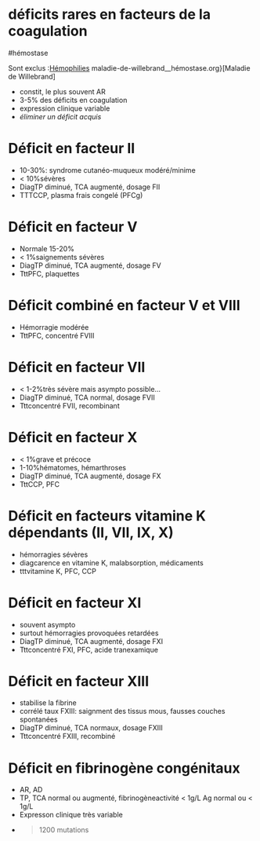 # déficits rares en facteurs de la coagulation
#hémostase 


Sont exclus :[Hémophilies](#hc3a9mophiliesnorgmd) maladie-de-willebrand__hémostase.org}[Maladie de Willebrand] 

- constit, le plus souvent AR 
- 3-5% des déficits en coagulation 
- expression clinique variable 
- _éliminer un déficit acquis_ 


# Déficit en facteur II


- 10-30%: syndrome cutanéo-muqueux modéré/minime 
- < 10%sévères 
- DiagTP diminué, TCA augmenté, dosage FII 
- TTTCCP, plasma frais congelé (PFCg) 


# Déficit en facteur V


- Normale 15-20% 
- < 1%saignements sévères 
- DiagTP diminué, TCA augmenté, dosage FV 
- TttPFC, plaquettes 


# Déficit combiné en facteur V et VIII


- Hémorragie modérée 
- TttPFC, concentré FVIII 


# Déficit en facteur VII


- < 1-2%très sévère mais asympto possible… 
- DiagTP diminué, TCA normal, dosage FVII 
- Tttconcentré FVII, recombinant 


# Déficit en facteur X


- < 1%grave et précoce 
- 1-10%hématomes, hémarthroses 
- DiagTP diminué, TCA augmenté, dosage FX 
- TttCCP, PFC 


# Déficit en facteurs vitamine K dépendants (II, VII, IX, X)


- hémorragies sévères 
- diagcarence en vitamine K, malabsorption, médicaments 
- tttvitamine K, PFC, CCP 


# Déficit en facteur XI


- souvent asympto 
- surtout hémorragies provoquées retardées 
- DiagTP diminué, TCA augmenté, dosage FXI 
- Tttconcentré FXI, PFC, acide tranexamique 


# Déficit en facteur XIII


- stabilise la fibrine 
- corrélé taux FXIII: saignment des tissus mous, fausses couches spontanées 
- DiagTP diminué, TCA normaux, dosage FXIII 
- Tttconcentré FXIII, recombiné 


# Déficit en fibrinogène congénitaux


- AR, AD 
- TP, TCA normal ou augmenté, fibrinogèneactivité < 1g/L Ag normal ou < 1g/L 
- Expresson clinique très variable 
- > 1200 mutations 

